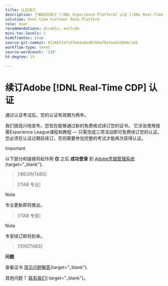 ```yaml
---
title: 认证续订
description: 了解如何续订 [!DNL Experience Platform] 认证 [!DNL Real-Time Customer Data Platform].
solution: Real-time Customer Data Platform
role: User
recommendations: disable, exclude
mini-toc-levels: 1
hidefromtoc: true
source-git-commit: 6116b7147c5feeda8a48f84af9afeed23849c1e6
workflow-type: tm+mt
source-wordcount: '133'
ht-degree: 1%

---
```


# 续订Adobe [!DNL Real-Time CDP] 认证

通过认证考试后，您的认证有效期为两年。

我们很高兴地宣布，您现在能够通过新的免费格式续订您的证书。 它涉及使用按需Experience League课程和教程 — 只需完成三项活动即可免费续订您的认证。 您必须在认证过期前续订，否则需要参加完整的考试才能再次获得认证。

>[!IMPORTANT]
>
>以下部分和链接将起作用 **仅** 之后 **成功登录** 到 [Adobe凭据管理系统](http://www.certmetrics.com/adobe){target="_blank"}.

>[!BEGINTABS]

>[!TAB 专业]

>[!NOTE]
>
>专业更新即将推出。

>[!TAB 专家]

>[!NOTE]
>
>专家续订即将到来。

>[!ENDTABS]

**问题**

查看证书 [常见问题解答](https://experienceleague.adobe.com/docs/certification/certification/faq.html?lang=en){target="_blank"}.

其他问题？ [联系我们](mailto:certif@adobe.com){:target=&quot;_blank&quot;}。
